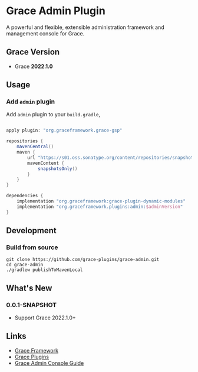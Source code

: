 # Grace Admin Plugin

A powerful and flexible, extensible administration framework and management console for Grace.

## Grace Version

- Grace **2022.1.0**

## Usage

### Add `admin` plugin

Add `admin` plugin to your `build.gradle`,

```gradle

apply plugin: "org.graceframework.grace-gsp"

repositories {
    mavenCentral()
    maven {
        url "https://s01.oss.sonatype.org/content/repositories/snapshots/"
        mavenContent {
            snapshotsOnly()
        }
    }
}

dependencies {
    implementation "org.graceframework:grace-plugin-dynamic-modules"
    implementation "org.graceframework.plugins:admin:$adminVersion"
}

```

## Development

### Build from source

```
git clone https://github.com/grace-plugins/grace-admin.git
cd grace-admin
./gradlew publishToMavenLocal
```

## What's New

### 0.0.1-SNAPSHOT

* Support Grace 2022.1.0+


## Links

- [Grace Framework](https://github.com/graceframework/grace-framework)
- [Grace Plugins](https://github.com/grace-plugins)
- [Grace Admin Console Guide](https://github.com/grace-guides/gs-admin-console)
